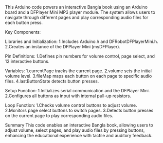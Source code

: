 This Arduino code powers an interactive Bangla book using an Arduino board and a DFPlayer Mini MP3 player module. The system allows users to navigate through different pages and play corresponding audio files for each button press.

Key Components:

Libraries and Initialization:
1.Includes Arduino.h and DFRobotDFPlayerMini.h.            
2.Creates an instance of the DFPlayer Mini (myDFPlayer).                

Pin Definitions:
1.Defines pin numbers for volume control, page select, and 12 interactive buttons.

Variables:
1.currentPage tracks the current page.
2.volume sets the initial volume level.
3.fileMap maps each button on each page to specific audio files.
4.lastButtonState detects button presses.

Setup Function:
1.Initializes serial communication and the DFPlayer Mini.
2.Configures all buttons as input with internal pull-up resistors.

Loop Function:
1.Checks volume control buttons to adjust volume.
2.Monitors page select buttons to switch pages.
3.Detects button presses on the current page to play corresponding audio files.

Summary
This code enables an interactive Bangla book, allowing users to adjust volume, select pages, and play audio files by pressing buttons, enhancing the educational experience with tactile and auditory feedback.
